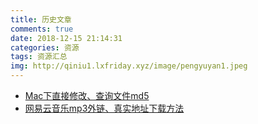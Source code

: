 ```yaml
---
title: 历史文章
comments: true
date: 2018-12-15 21:14:31
categories: 资源
tags: 资源汇总
img: http://qiniu1.lxfriday.xyz/image/pengyuyan1.jpeg
---
```


- [Mac下直接修改、查询文件md5](https://segmentfault.com/a/1190000014835558?utm_source=tag-newest)
- [网易云音乐mp3外链、真实地址下载方法](https://my.oschina.net/zhenggao/blog/3000778)

